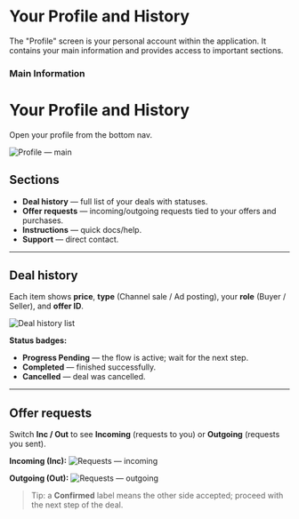 # Your Profile and History

The "Profile" screen is your personal account within the application. It contains your main information and provides access to important sections.

### Main Information

# Your Profile and History

Open your profile from the bottom nav.

![Profile — main](../../assets/2025-09-22_00-40-57.png)

## Sections
- **Deal history** — full list of your deals with statuses.
- **Offer requests** — incoming/outgoing requests tied to your offers and purchases.
- **Instructions** — quick docs/help.
- **Support** — direct contact.

---

## Deal history
Each item shows **price**, **type** (Channel sale / Ad posting), your **role** (Buyer / Seller), and **offer ID**.

![Deal history list](../../assets/2025-09-22_00-41-13.png)

**Status badges:**
- **Progress Pending** — the flow is active; wait for the next step.
- **Completed** — finished successfully.
- **Cancelled** — deal was cancelled.

---

## Offer requests
Switch **Inc / Out** to see **Incoming** (requests to you) or **Outgoing** (requests you sent).

**Incoming (Inc):**
![Requests — incoming](../../assets/2025-09-22_00-41-28.png)

**Outgoing (Out):**
![Requests — outgoing](../../assets/2025-09-22_00-41-42.png)

> Tip: a **Confirmed** label means the other side accepted; proceed with the next step of the deal.
